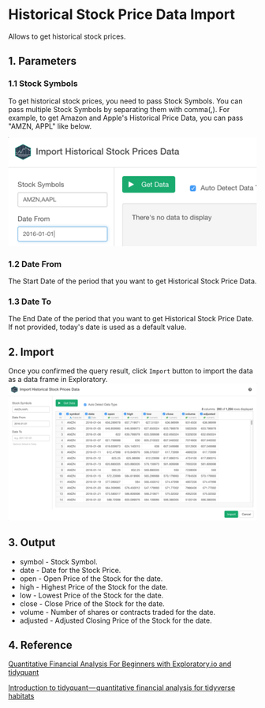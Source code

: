 # Historical Stock Price Data Import

Allows to get historical stock prices.

## 1. Parameters

### 1.1 Stock Symbols

To get historical stock prices, you need to pass Stock Symbols. You can pass multiple Stock Symbols by separating them with comma(,).
For example, to get Amazon and Apple's Historical Price Data, you can pass "AMZN, APPL" like below.

![](images/tidyquant-symbols.png)

### 1.2 Date From

The Start Date of the period that you want to get Historical Stock Price Data.

### 1.3 Date To

The End Date of the period that you want to get Historical Stock Price Date. If not provided, today's date is used as a default value.

## 2. Import

Once you confirmed the query result, click `Import` button to import the data as a data frame in Exploratory.
![](images/tidyquant-import.png)

## 3. Output

* symbol - Stock Symbol.
* date - Date for the Stock Price.
* open - Open Price of the Stock for the date.
* high - Highest Price of the Stock for the date.
* low - Lowest Price of the Stock for the date.
* close - Close Price of the Stock for the date.
* volume - Number of shares or contracts traded for the date.
* adjusted - Adjusted Closing Price of the Stock for the date.

## 4. Reference

[Quantitative Financial Analysis For Beginners with Exploratory.io and tidyquant](https://blog.exploratory.io/quantitative-financial-analysis-for-beginners-with-exploratory-io-and-tidyquant-808fe2793c2e)

[Introduction to tidyquant — quantitative financial analysis for tidyverse habitats](https://blog.exploratory.io/introduction-to-tidyquant-quantitative-financial-analysis-for-tidyverse-habitats-e5f72a023ce2)